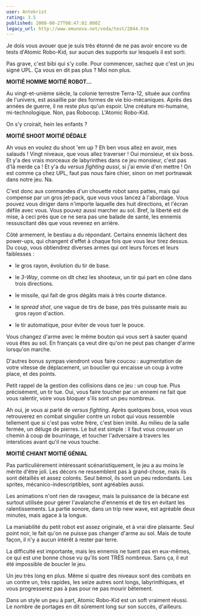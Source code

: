 ```yaml
---
user: Antekrist
rating: 3.5
published: 2008-08-27T08:47:02.000Z
legacy_url: http://www.emunova.net/veda/test/2844.htm
---
```

Je dois vous avouer que je suis très étonné de ne pas avoir encore vu de tests d'Atomic Robo-Kid, sur aucun des supports sur lesquels il est sorti.  

Pas grave, c'est bibi qui s'y colle. Pour commencer, sachez que c'est un jeu signé UPL. Ça vous en dit pas plus ? Moi non plus.  

  

**MOITIÉ HOMME MOITIÉ ROBOT...**  

Au vingt-et-unième siècle, la colonie terrestre Terra-12, située aux confins de l'univers, est assaillie par des formes de vie bio-mécaniques. Après des années de guerre, il ne reste plus qu'un espoir. Une créature mi-humaine, mi-technologique. Non, pas Robocop. L'Atomic Robo-Kid.  

On s'y croirait, hein les enfants ?  

  

**MOITIÉ SHOOT MOITIÉ DÉDALE**  

Ah vous en voulez du shoot 'em up ? Eh ben vous allez en avoir, mes salauds ! Vingt niveaux, que vous allez traverser ! Oui monsieur, et six boss. Et y'a des vrais morceaux de labyrinthes dans ce jeu monsieur, c'est pas d'là merde ça ! Et y'a du _versus fighting aussi_, si j'ai envie d'en mettre ! On est comme ça chez UPL, faut pas nous faire chier, sinon on met portnawak dans notre jeu. Na.  

C'est donc aux commandes d'un chouette robot sans pattes, mais qui compense par un gros jet-pack, que vous vous lancez à l'abordage. Vous pouvez vous diriger dans n'importe laquelle des huit directions, et l'écran défile avec vous. Vous pouvez aussi marcher au sol. Bref, la liberté est de mise, à ceci près que ce ne sera pas une balade de santé, les ennemis ressuscitant dès que vous revenez en arrière.  

Côté armement, le bestiau a du répondant. Certains ennemis lâchent des power-ups, qui changent d'effet à chaque fois que vous leur tirez dessus. Du coup, vous obtiendrez diverses armes qui ont leurs forces et leurs faiblesses :  

- le gros rayon, évolution du tir de base.  

- le _3-Way_, comme on dit chez les shooteux, un tir qui part en cône dans trois directions.  

- le missile, qui fait de gros dégâts mais à très courte distance.  

- le _spread shot_, une vague de tirs de base, pas très puissante mais au gros rayon d'action.  

- le tir automatique, pour éviter de vous tuer le pouce.  

Vous changez d'arme avec le même bouton qui vous sert à sauter quand vous êtes au sol. En français ça veut dire qu'on ne peut pas changer d'arme lorsqu'on marche.  

D'autres bonus sympas viendront vous faire coucou : augmentation de votre vitesse de déplacement, un bouclier qui encaisse un coup à votre place, et des points.  

Petit rappel de la gestion des collisions dans ce jeu : un coup tue. Plus précisément, un tir tue. Oui, vous faire toucher par un ennemi ne fait que vous ralentir, voire vous bloquer s'ils sont un peu nombreux.  

Ah oui, je vous ai parlé de _versus fighting_. Après quelques boss, vous vous retrouverez en combat singulier contre un robot qui vous ressemble tellement que si c'est pas votre frère, c'est bien imité. Au milieu de la salle fermée, un déluge de pierres. Le but est simple : il faut vous creuser un chemin à coup de bourrinage, et toucher l'adversaire à travers les interstices avant qu'il ne vous touche.  

  

**MOITIÉ CHIANT MOITIÉ GÉNIAL**  

Pas particulièrement intéressant scénaristiquement, le jeu a au moins le mérite d'être joli. Les décors ne ressemblent pas à grand-chose, mais ils sont détaillés et assez colorés. Seul bémol, ils sont un peu redondants. Les sprites, mécanico-indescriptibles, sont agréables aussi.  

Les animations n'ont rien de ravageur, mais la puissance de la bécane est surtout utilisée pour gérer l'avalanche d'ennemis et de tirs en évitant les ralentissements. La partie sonore, dans un trip new wave, est agréable deux minutes, mais agace à la longue.  

La maniabilité du petit robot est assez originale, et à vrai dire plaisante. Seul point noir, le fait qu'on ne puisse pas changer d'arme au sol. Mais de toute façon, il n'y a aucun intérêt à rester par terre.  

La difficulté est importante, mais les ennemis ne tuent pas en eux-mêmes, ce qui est une bonne chose vu qu'ils sont TRÈS nombreux. Sans ça, il eut été impossible de boucler le jeu.  

Un jeu très long en plus. Même si quatre des niveaux sont des combats en un contre un, très rapides, les seize autres sont longs, labyrinthiques, et vous progresserez pas à pas pour ne pas mourir bêtement.  

  

Dans un style un peu à part, Atomic Robo-Kid est un soft vraiment réussi. Le nombre de portages en dit sûrement long sur son succès, d'ailleurs.